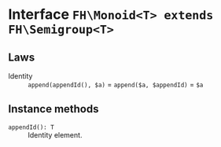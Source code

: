 # Interface `FH\Monoid<T> extends FH\Semigroup<T>`

## Laws

<dl>
<dt>Identity</dt>
<dd><code>append(appendId(), $a)</code> = <code>append($a, $appendId)</code> = <code>$a</code></dd>
</dl>

## Instance methods

<dl>
<dt><code>appendId(): T</code></dt>
<dd>Identity element.</dd>
</dl>
